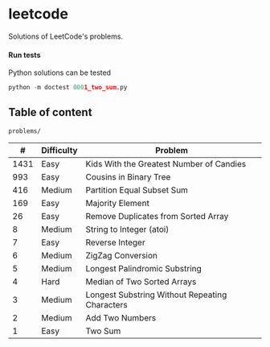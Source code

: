 # leetcode

Solutions of LeetCode's problems.

#### Run tests

Python solutions can be tested

```python
python -m doctest 0001_two_sum.py
```

## Table of content

`problems/`

|    # | Difficulty | Problem                                        |
| ---- | ---------- | ---------------------------------------------- |
| 1431 | Easy       | Kids With the Greatest Number of Candies       |
|  993 | Easy       | Cousins in Binary Tree                         |
|  416 | Medium     | Partition Equal Subset Sum                     |
|  169 | Easy       | Majority Element                               |
|   26 | Easy       | Remove Duplicates from Sorted Array            |
|    8 | Medium     | String to Integer (atoi)                       |
|    7 | Easy       | Reverse Integer                                |
|    6 | Medium     | ZigZag Conversion                              |
|    5 | Medium     | Longest Palindromic Substring                  |
|    4 | Hard       | Median of Two Sorted Arrays                    |
|    3 | Medium     | Longest Substring Without Repeating Characters |
|    2 | Medium     | Add Two Numbers                                |
|    1 | Easy       | Two Sum                                        |

